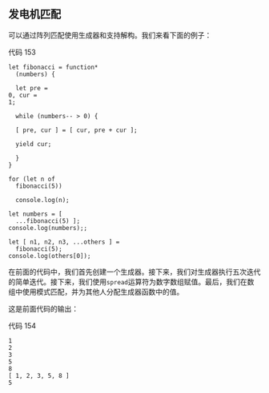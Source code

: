 ## 发电机匹配

可以通过阵列匹配使用生成器和支持解构。我们来看下面的例子：

代码 153

```
let fibonacci = function*
  (numbers) {

  let pre =
0, cur =
1;

  while (numbers-- > 0) {

  [ pre, cur ] = [ cur, pre + cur ];

  yield cur;

  }
}

for (let n of
  fibonacci(5))

  console.log(n);

let numbers = [
  ...fibonacci(5) ];
console.log(numbers);;

let [ n1, n2, n3, ...others ] =
  fibonacci(5);
console.log(others[0]);

```

在前面的代码中，我们首先创建一个生成器。接下来，我们对生成器执行五次迭代的简单迭代。接下来，我们使用`spread`运算符为数字数组赋值。最后，我们在数组中使用模式匹配，并为其他人分配生成器函数中的值。

这是前面代码的输出：

代码 154

```
1
2
3
5
8
[ 1, 2, 3, 5, 8 ]
5

```